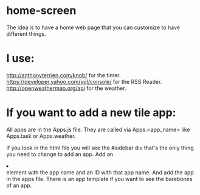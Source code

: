 home-screen
===========

The idea is to have a home web page that you can customize to have different things.

I use:
======

http://anthonyterrien.com/knob/ for the timer.  
https://developer.yahoo.com/yql/console/ for the RSS Reader.  
http://openweathermap.org/api for the weather.  

If you want to add a new tile app:
==================================

All apps are in the Apps.js file.
They are called via Apps.<app_name> like Apps.task or Apps.weather.

If you look in the html file you will see the #sidebar div that's the only thing you need to change to add an app.
Add an <li></li> element with the app name and an ID with that app name.
And add the app in the apps file. There is an app template if you want to see the barebones of an app.
